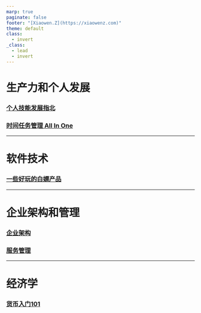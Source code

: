 ```yaml
---
marp: true
paginate: false
footer: "[Xiaowen.Z](https://xiaowenz.com)"
theme: default
class:
  - invert
_class:
  - lead
  - invert
---
```


# 生产力和个人发展

### [个人技能发展指北](/self-development.html)
### [时间任务管理 All In One](/gtd-all-in-one.html)

---

# 软件技术

### [一些好玩的白嫖产品](/free-service.html)

---

# 企业架构和管理

### [企业架构](/enterprise-archi-101.html)
### [服务管理](/service-management-101.html)
---

# 经济学

### [货币入门101](/finance-currency-101.html)